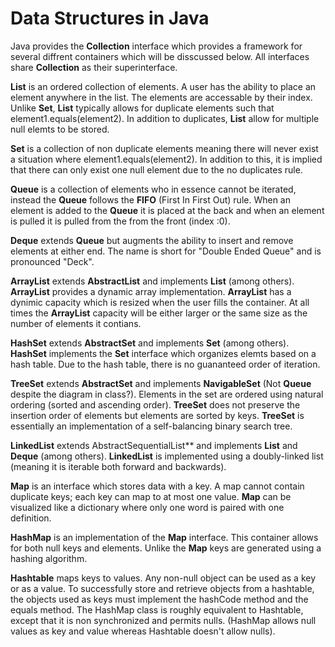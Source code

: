# Data Structures in Java  
Java provides the **Collection** interface which provides a framework for several diffrent containers which will be disscussed below. All interfaces share **Collection** as their superinterface.  
  
**List** is an ordered collection of elements. A user has the ability to place an element anywhere in the list. The elements are accessable by their index. Unlike **Set**, **List** typically allows for duplicate elements such that element1.equals(element2). In addition to duplicates, **List** allow for multiple null elemts to be stored.  
  
**Set** is a collection of non duplicate elements meaning there will never exist a situation where element1.equals(element2). In addition to this, it is implied that there can only exist one null element due to the no duplicates rule.  

**Queue** is a collection of elements who in essence cannot be iterated, instead the **Queue** follows the **FIFO** (First In First Out) rule. When an element is added to the **Queue** it is placed at the back and when an element is pulled it is pulled from the from the front (index :0).  
  
**Deque** extends **Queue** but augments the ability to insert and remove elements at either end. The name is short for "Double Ended Queue" and is pronounced "Deck".  
  
**ArrayList** extends **AbstractList** and implements **List** (among others). **ArrayList** provides a dynamic array implementation. **ArrayList** has a dynimic capacity which is resized when the user fills the container. At all times the **ArrayList** capacity will be either larger or the same size as the number of elements it contians.  
  
**HashSet** extends **AbstractSet** and implements **Set** (among others). **HashSet** implements the **Set** interface which organizes elemts based on a hash table. Due to the hash table, there is no guananteed order of iteration.  
  
**TreeSet** extends **AbstractSet** and implements **NavigableSet** (Not **Queue** despite the diagram in class?). Elements in the set are ordered using natural ordering (sorted and ascending order). **TreeSet** does not preserve the insertion order of elements but elements are sorted by keys. **TreeSet** is essentially an implementation of a self-balancing binary search tree.  
  
**LinkedList** extends AbstractSequentialList** and implements **List** and **Deque** (among others). **LinkedList** is implemented using a doubly-linked list (meaning it is iterable both forward and backwards).  
  
**Map** is an interface which stores data with a key. A map cannot contain duplicate keys; each key can map to at most one value. **Map** can be visualized like a dictionary where only one word is paired with one definition.  
  
**HashMap** is an implementation of the **Map** interface. This container allows for both null keys and elements. Unlike the **Map** keys are generated using a hashing algorithm.  
  
**Hashtable** maps keys to values. Any non-null object can be used as a key or as a value. To successfully store and retrieve objects from a hashtable, the objects used as keys must implement the hashCode method and the equals method. The HashMap class is roughly equivalent to Hashtable, except that it is non synchronized and permits nulls. (HashMap allows null values as key and value whereas Hashtable doesn't allow nulls).  
  
